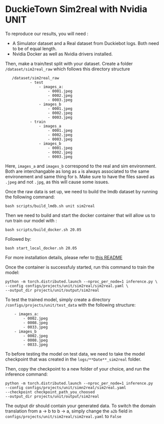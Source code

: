 # DuckieTown Sim2real with Nvidia UNIT

To reproduce our results, you will need :
- A Simulator dataset and a Real dataset from Duckiebot logs. Both need to be of equal length.
- Nvidia Docker as well as Nvidia drivers installed. 

Then, make a train/test split with your dataset. 
Create a folder `/dataset/sim2real_raw` which follows this directory structure
 ```
    /dataset/sim2real_raw
            - test
                - images_a:
                    - 0001.jpeg
                    - 0002.jpeg
                    - 0003.jpeg
                - images_b
                    - 0001.jpeg
                    - 0002.jpeg
                    - 0003.jpeg
            - train
                - images_a
                    - 0001.jpeg
                    - 0002.jpeg
                    - 0003.jpeg
                - images_b
                    - 0001.jpeg
                    - 0002.jpeg
                    - 0003.jpeg
 ```
Here, `images_a` and `images_b` correspond to the real and sim environment. Both are interchangable
as long as `a` is always associated to the same environement and same thing for `b`. Make sure to have the files 
saved as `.jpeg` and not `.jpg`, as this will cause some issues. 

Once the raw data is set up, we need to build the lmdb dataset by running the following command:

`bash scripts/build_lmdb.sh unit sim2real`

Then we need to build and start the docker container that will allow us to run train our model with :

`bash scripts/build_docker.sh 20.05`

Followed by:

`bash start_local_docker.sh 20.05`

For more installation details, please refer to  [this README](https://github.com/phred1/imaginaire/blob/master/INSTALL.md)

Once the container is successfuly started, run this command to train the model:

```
python -m torch.distributed.launch --nproc_per_node=1 inference.py \
--config configs/projects/unit/sim2real/sim2real.yaml \
--output_dir projects/unit/output/sim2real
``` 

To test the trained model, simply create a directory
`/configs/projects/unit/test_data` with the following structure: 
```
    - images_a:
        - 0002.jpeg
        - 0008.jpeg
        - 0033.jpeg
    - images_b
        - 0002.jpeg
        - 0008.jpeg
        - 0033.jpeg
```
To before testing the model on test data, we need to take the model checkpoint that was created in the `logs/**Date**_sim2real` folder. 

Then, copy the checkpoint to a new folder of your choice, and run the inference command:
```
python -m torch.distributed.launch --nproc_per_node=1 inference.py 
--config configs/projects/unit/simn2real/sim2real.yaml
--checkpoint checkpoint_path_you_choosed
--output_dir projects/unit/output/sim2real
```
The output dir should contain your generated data. To switch the domain translation from a -> b to b -> a, simply change the `a2b` field in `configs/projects/unit/sim2real/sim2real.yaml` to `False`